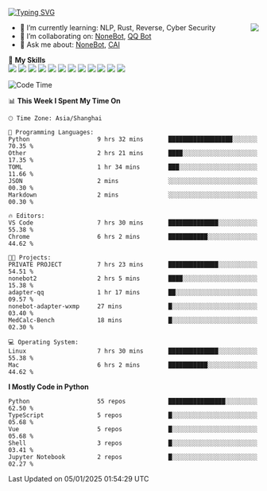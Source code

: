 [![Typing SVG](https://readme-typing-svg.herokuapp.com?size=25&duration=2500&color=8C43EA&vCenter=true&width=200&height=40&lines=Hi+there+%F0%9F%91%8B%F0%9F%8F%BB;I'm+yanyongyu)](https://git.io/typing-svg)

<a href="#">
  <img align="right" src="https://github-readme-stats.vercel.app/api?username=yanyongyu&count_private=true&show_icons=true&bg_color=15,f2f7fd,E0EAFC" />
</a>

- 🌱 I’m currently learning: NLP, Rust, Reverse, Cyber Security
- 👯 I’m collaborating on: [NoneBot](https://github.com/nonebot), [QQ Bot](https://github.com/Mrs4s/go-cqhttp)
- 💬 Ask me about: [NoneBot](https://github.com/nonebot), [CAI](https://github.com/cscs181/CAI)

🌟 **My Skills**  
![](https://img.shields.io/badge/-Python-3e74a2?style=flat-square&logo=Python&logoColor=fff)
![](https://img.shields.io/badge/-TypeScript-3178C6?style=flat-square&logo=TypeScript&logoColor=fff)
![](https://img.shields.io/badge/-Vue-4fc08d?style=flat-square&logo=Vue.js&logoColor=fff)
![](https://img.shields.io/badge/-React-2d98ce?style=flat-square&logo=React&logoColor=fff)
![](https://img.shields.io/badge/-FastAPI-009688?style=flat-square&logo=FastAPI&logoColor=fff)
![](https://img.shields.io/badge/-Linux-000000?style=flat-square&logo=Linux&logoColor=fff)
![](https://img.shields.io/badge/-Docker-2496ED?style=flat-square&logo=Docker&logoColor=fff)
![](https://img.shields.io/badge/-Kubernetes-326CE5?style=flat-square&logo=Kubernetes&logoColor=fff)
![](https://img.shields.io/badge/-GitHub%20Actions-2088FF?style=flat-square&logo=GitHubActions&logoColor=fff)
![](https://img.shields.io/badge/-PostgreSQL-4169E1?style=flat-square&logo=PostgreSQL&logoColor=fff)
![](https://img.shields.io/badge/-Redis-DC382D?style=flat-square&logo=Redis&logoColor=fff)
![](https://img.shields.io/badge/-MongoDB-47A248?style=flat-square&logo=MongoDB&logoColor=fff)

<!--START_SECTION:waka-->
![Code Time](http://img.shields.io/badge/Code%20Time-7%2C059%20hrs%2021%20mins-blue)

📊 **This Week I Spent My Time On** 

```text
🕑︎ Time Zone: Asia/Shanghai

💬 Programming Languages: 
Python                   9 hrs 32 mins       ██████████████████░░░░░░░   70.35 % 
Other                    2 hrs 21 mins       ████░░░░░░░░░░░░░░░░░░░░░   17.35 % 
TOML                     1 hr 34 mins        ███░░░░░░░░░░░░░░░░░░░░░░   11.66 % 
JSON                     2 mins              ░░░░░░░░░░░░░░░░░░░░░░░░░   00.30 % 
Markdown                 2 mins              ░░░░░░░░░░░░░░░░░░░░░░░░░   00.30 % 

🔥 Editors: 
VS Code                  7 hrs 30 mins       ██████████████░░░░░░░░░░░   55.38 % 
Chrome                   6 hrs 2 mins        ███████████░░░░░░░░░░░░░░   44.62 % 

🐱‍💻 Projects: 
PRIVATE PROJECT          7 hrs 23 mins       ██████████████░░░░░░░░░░░   54.51 % 
nonebot2                 2 hrs 5 mins        ████░░░░░░░░░░░░░░░░░░░░░   15.38 % 
adapter-qq               1 hr 17 mins        ██░░░░░░░░░░░░░░░░░░░░░░░   09.57 % 
nonebot-adapter-wxmp     27 mins             █░░░░░░░░░░░░░░░░░░░░░░░░   03.40 % 
MedCalc-Bench            18 mins             █░░░░░░░░░░░░░░░░░░░░░░░░   02.30 % 

💻 Operating System: 
Linux                    7 hrs 30 mins       ██████████████░░░░░░░░░░░   55.38 % 
Mac                      6 hrs 2 mins        ███████████░░░░░░░░░░░░░░   44.62 % 
```

**I Mostly Code in Python** 

```text
Python                   55 repos            ████████████████░░░░░░░░░   62.50 % 
TypeScript               5 repos             █░░░░░░░░░░░░░░░░░░░░░░░░   05.68 % 
Vue                      5 repos             █░░░░░░░░░░░░░░░░░░░░░░░░   05.68 % 
Shell                    3 repos             █░░░░░░░░░░░░░░░░░░░░░░░░   03.41 % 
Jupyter Notebook         2 repos             █░░░░░░░░░░░░░░░░░░░░░░░░   02.27 % 
```




 Last Updated on 05/01/2025 01:54:29 UTC
<!--END_SECTION:waka-->
